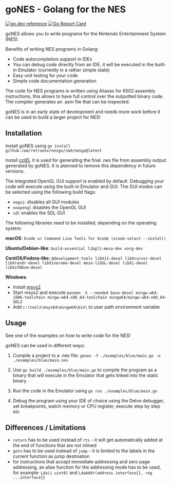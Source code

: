 # goNES - Golang for the NES

[![go.dev reference](https://img.shields.io/badge/go.dev-reference-007d9c?logo=go&logoColor=white&style=flat-square)](https://pkg.go.dev/github.com/retroenv/nesgo)
[![Go Report Card](https://goreportcard.com/badge/github.com/retroenv/nesgo)](https://goreportcard.com/report/github.com/retroenv/nesgo)

goNES allows you to write programs for the Nintendo Entertainment System (NES).

Benefits of writing NES programs in Golang:

- Code autocompletion support in IDEs
- You can debug code directly from an IDE, it will be executed in the
  built-in Emulator (currently in a rather simple state) 
- Easy unit testing for your code
- Simple code documentation generation

The code for NES programs is written using Aliases for 6502 assembly
instructions, this allows to have full control over the outputted
binary code. The compiler generates an .asm file that can be inspected.

goNES is in an early state of development and needs more work before it
can be used to build a larger project for NES!

## Installation

Install goNES using `go install github.com/retroenv/nesgo/cmd/nesgo@latest`

Install [cc65](https://github.com/cc65/cc65), it is used for generating 
the final .nes file from assembly output generated by goNES.
It is planned to remove this dependency in future versions. 

The integrated OpenGL GUI support is enabled by default. Debugging
your code will execute using the built-in Emulator and GUI.
The GUI modes can be selected using the following build flags:

* `nogui`: disables all GUI modules
* `noopengl` disables the OpenGL GUI
* `sdl` enables the SDL GUI

The following libraries need to be installed, 
depending on the operating system:

**macOS**: `Xcode or Command Line Tools for Xcode (xcode-select --install)`

**Ubuntu/Debian-like**: `build-essential libgl1-mesa-dev xorg-dev`

**CentOS/Fedora-like**: `@development-tools libX11-devel libXcursor-devel
 libXrandr-devel libXinerama-devel mesa-libGL-devel libXi-devel
 libXxf86vm-devel`

**Windows**:
  * Install [msys2](http://www.msys2.org/) 
  * Start msys2 and execute `pacman -S --needed base-devel
    mingw-w64-i686-toolchain mingw-w64-x86_64-toolchain
    mingw64/mingw-w64-x86_64-SDL2`
  * Add `c:\tools\msys64\mingw64\bin\` to user path environment variable

## Usage

See one of the examples on how to write code for the NES!

goNES can be used in different ways:

1. Compile a project to a .nes file:
 `gones -f ./examples/blue/main.go -o ./examples/blue/main.nes`

2. Use `go build ./examples/blue/main.go` to compile the program as a
 binary that will execute in the Emulator that gets linked into the
 static binary

3. Run the code in the Emulator using `go run ./examples/blue/main.go`

4. Debug the program using your IDE of choice using the Delve debugger,
 set breakpoints, watch memory or CPU register, execute step by step etc

## Differences / Limitations

* `return` has to be used instead of `rts` - it will get automatically
  added at the end of functions that are not inlined
* `goto` has to be used instead of `jump` - it is limited to the labels in the
  current function as jump destination
* for instructions that accept immediate addressing and zero page
  addressing, an alias function for the addressing mode has to be used,
  for example: `Lda(i uint8)` and
  `LdaAddr(address interface{}, reg ...interface{}`
